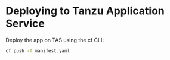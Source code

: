 # Deploying to Tanzu Application Service

Deploy the app on TAS using the cf CLI:

```bash
cf push -f manifest.yaml
```
